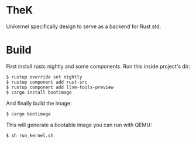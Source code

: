 # TheK

Unikernel specifically design to serve as a backend for Rust std.

# Build

First install rustc nightly and some components. Run this inside project's dir:

```
$ rustup override set nightly
$ rustup component add rust-src
$ rustup component add llvm-tools-preview
$ cargo install bootimage
```

And finally build the image:

```
$ cargo bootimage
```

This will generate a bootable image you can run with QEMU:

```
$ sh run_kernel.sh
```
